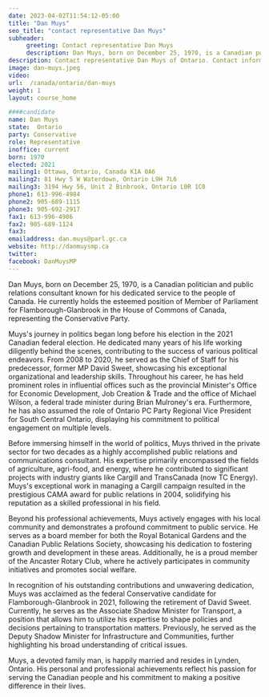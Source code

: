 ```yaml
---
date: 2023-04-02T11:54:12-05:00
title: "Dan Muys"
seo_title: "contact representative Dan Muys"
subheader:
     greeting: Contact representative Dan Muys
     description: Dan Muys, born on December 25, 1970, is a Canadian politician and public relations consultant known for his dedicated service to the people of Canada.
description: Contact representative Dan Muys of Ontario. Contact information for Dan Muys includes email address, phone number, and mailing address.
image: dan-muys.jpeg
video:
url:  /canada/ontario/dan-muys
weight: 1
layout: course_home

####candidate
name: Dan Muys
state:	Ontario
party: Conservative
role: Representative
inoffice: current
born: 1970
elected: 2021
mailing1: Ottawa, Ontario, Canada K1A 0A6
mailing2: 81 Hwy 5 W Waterdown, Ontario L9H 7L6
mailing3: 3194 Hwy 56, Unit 2 Binbrook, Ontario L0R 1C0
phone1: 613-996-4984
phone2: 905-689-1115
phone3: 905-692-2917
fax1: 613-996-4986
fax2: 905-689-1124
fax3:
emailaddress: dan.muys@parl.gc.ca
website: http://danmuysmp.ca
twitter:
facebook: DanMuysMP
---
```


Dan Muys, born on December 25, 1970, is a Canadian politician and public relations consultant known for his dedicated service to the people of Canada. He currently holds the esteemed position of Member of Parliament for Flamborough-Glanbrook in the House of Commons of Canada, representing the Conservative Party.

Muys's journey in politics began long before his election in the 2021 Canadian federal election. He dedicated many years of his life working diligently behind the scenes, contributing to the success of various political endeavors. From 2008 to 2020, he served as the Chief of Staff for his predecessor, former MP David Sweet, showcasing his exceptional organizational and leadership skills. Throughout his career, he has held prominent roles in influential offices such as the provincial Minister's Office for Economic Development, Job Creation & Trade and the office of Michael Wilson, a federal trade minister during Brian Mulroney's era. Furthermore, he has also assumed the role of Ontario PC Party Regional Vice President for South Central Ontario, displaying his commitment to political engagement on multiple levels.

Before immersing himself in the world of politics, Muys thrived in the private sector for two decades as a highly accomplished public relations and communications consultant. His expertise primarily encompassed the fields of agriculture, agri-food, and energy, where he contributed to significant projects with industry giants like Cargill and TransCanada (now TC Energy). Muys's exceptional work in managing a Cargill campaign resulted in the prestigious CAMA award for public relations in 2004, solidifying his reputation as a skilled professional in his field.

Beyond his professional achievements, Muys actively engages with his local community and demonstrates a profound commitment to public service. He serves as a board member for both the Royal Botanical Gardens and the Canadian Public Relations Society, showcasing his dedication to fostering growth and development in these areas. Additionally, he is a proud member of the Ancaster Rotary Club, where he actively participates in community initiatives and promotes social welfare.

In recognition of his outstanding contributions and unwavering dedication, Muys was acclaimed as the federal Conservative candidate for Flamborough-Glanbrook in 2021, following the retirement of David Sweet. Currently, he serves as the Associate Shadow Minister for Transport, a position that allows him to utilize his expertise to shape policies and decisions pertaining to transportation matters. Previously, he served as the Deputy Shadow Minister for Infrastructure and Communities, further highlighting his broad understanding of critical issues.

Muys, a devoted family man, is happily married and resides in Lynden, Ontario. His personal and professional achievements reflect his passion for serving the Canadian people and his commitment to making a positive difference in their lives.
